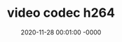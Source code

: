 ---
layout: post
title: "video codec h264"
date: 2020-11-28 00:01:00 -0000
categories: media
tag: [webrtc, video]
---